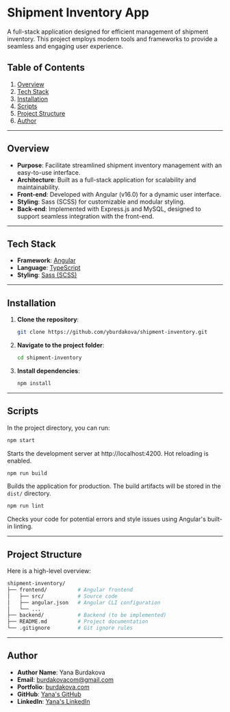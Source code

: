 # Shipment Inventory App

A full-stack application designed for efficient management of shipment inventory. This project employs modern tools and frameworks to provide a seamless and engaging user experience.

## Table of Contents

1. [Overview](#overview)
2. [Tech Stack](#tech-stack)
3. [Installation](#installation)
4. [Scripts](#scripts)
5. [Project Structure](#project-structure)
6. [Author](#author)

---

## Overview

- **Purpose**: Facilitate streamlined shipment inventory management with an easy-to-use interface.
- **Architecture**: Built as a full-stack application for scalability and maintainability.
- **Front-end**: Developed with Angular (v16.0) for a dynamic user interface.
- **Styling**: Sass (SCSS) for customizable and modular styling.
- **Back-end**: Implemented with Express.js and MySQL, designed to support seamless integration with the front-end.

---

## Tech Stack

- **Framework**: [Angular](https://angular.io/)
- **Language**: [TypeScript](https://www.typescriptlang.org/)
- **Styling**: [Sass (SCSS)](https://sass-lang.com/documentation/syntax#scss)

---

## Installation

1. **Clone the repository**:
   ```bash
   git clone https://github.com/yburdakova/shipment-inventory.git
   ```

2. **Navigate to the project folder**:
   ```bash
   cd shipment-inventory
   ```

3. **Install dependencies**:
   ```bash
   npm install
   ```

---

## Scripts

In the project directory, you can run:

```bash
npm start
```
Starts the development server at http://localhost:4200. Hot reloading is enabled.

```bash
npm run build
```
Builds the application for production. The build artifacts will be stored in the `dist/` directory.

```bash
npm run lint
```
Checks your code for potential errors and style issues using Angular's built-in linting.

---

## Project Structure

Here is a high-level overview:

```bash
shipment-inventory/
├── frontend/          # Angular frontend
│   ├── src/           # Source code
│   ├── angular.json   # Angular CLI configuration
│   └── ...
├── backend/           # Backend (to be implemented)
├── README.md          # Project documentation
└── .gitignore         # Git ignore rules
```

---

## Author

- **Author Name**: Yana Burdakova
- **Email**: burdakovacom@gmail.com
- **Portfolio**: [burdakova.com](https://burdakova.com)
- **GitHub**: [Yana's GitHub](https://github.com/yburdakova)
- **LinkedIn**: [Yana's LinkedIn](https://www.linkedin.com/in/yana-burdakova/)
